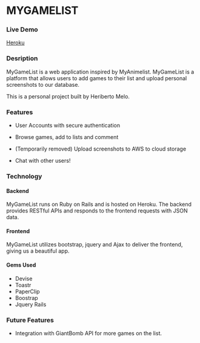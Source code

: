 # MYGAMELIST

### Live Demo

[Heroku](https://radiant-wave-43611.herokuapp.com)

### Desription

MyGameList is a web application inspired by MyAnimelist. MyGameList is a platform that allows users to add games to their list and upload personal screenshots to our database.

This is a personal project built by Heriberto Melo.

### Features

* User Accounts with secure authentication

* Browse games, add to lists and comment

* (Temporarily removed) Upload screenshots to AWS to cloud storage

* Chat with other users!

### Technology

#### Backend

MyGameList runs on Ruby on Rails and is hosted on Heroku. The backend provides RESTful APIs and responds to the frontend requests with JSON data.

#### Frontend

MyGameList utilizes bootstrap, jquery and Ajax to deliver the frontend, giving us a beautiful app.

#### Gems Used

* Devise
* Toastr
* PaperClip
* Boostrap
* Jquery Rails

### Future Features

* Integration with GiantBomb API for more games on the list.
